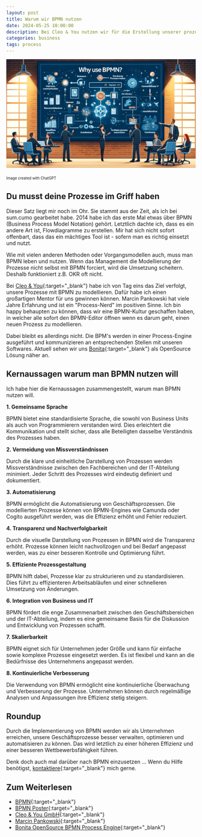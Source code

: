 ```yaml
---
layout: post
title: Warum wir BPMN nutzen
date: 2024-05-25 10:00:00
description: Bei Cleo & You nutzen wir für die Erstellung unserer prozesse BPMN. Das hat sich extrem bewährt. Warum steht hier.
categories: business
tags: process
---
```


![Writing](/assets/images/why-use-bpmn.png)

<span style="font-size: 0.7em">Image created with ChatGPT</span>

## Du musst deine Prozesse im Griff haben

Dieser Satz liegt mir noch im Ohr. Sie stammt aus der Zeit, als ich bei sum.cumo gearbeitet habe. 2014 habe ich das erste Mal etwas über BPMN (Business Process Model Notation) gehört. Letztlich dachte ich, dass es ein andere Art ist, Flowdiagramme zu erstellen. Mir hat sich nicht sofort offenbart, dass das ein mächtiges Tool ist - sofern man es richtig einsetzt und nutzt.

Wie mit vielen anderen Methoden oder Vorgangsmodellen auch, muss man BPMN leben und nutzen. Wenn das Management die Modellierung der Prozesse nicht selbst mit BPMN forciert, wird die Umsetzung scheitern. Deshalb funktioniert z.B. OKR oft nicht.

Bei [Cleo & You](https://www.cleos.de){:target="_blank"} habe ich von Tag eins das Ziel verfolgt, unsere Prozesse mit BPMN zu modellieren. Dafür habe ich einen großartigen Mentor für uns gewinnen können. Marcin Pankowski hat viele Jahre Erfahrung und ist ein "Process-Nerd" im positiven Sinne. Ich bin happy behaupten zu können, dass wir eine BPMN-Kultur geschaffen haben, in welcher alle sofort den BPMN-Editor öffnen wenn es darum geht, einen neuen Prozess zu modellieren. 

Dabei bleibt es allerdings nicht. Die BPM's werden in einer Process-Engine ausgeführt und kommunizieren an entsprechenden Stellen mit unseren Softwares. Aktuell sehen wir uns [Bonita](https://www.bonitasoft.com/){:target="_blank"} als OpenSource Lösung näher an.


## Kernaussagen warum man BPMN nutzen will

Ich habe hier die Kernaussagen zusammengestellt, warum man BPMN nutzen will.

**1. Gemeinsame Sprache**

BPMN bietet eine standardisierte Sprache, die sowohl von Business Units als auch von Programmierern verstanden wird. Dies erleichtert die Kommunikation und stellt sicher, dass alle Beteiligten dasselbe Verständnis des Prozesses haben.

**2. Vermeidung von Missverständnissen**

Durch die klare und einheitliche Darstellung von Prozessen werden Missverständnisse zwischen den Fachbereichen und der IT-Abteilung minimiert. Jeder Schritt des Prozesses wird eindeutig definiert und dokumentiert.

**3. Automatisierung**

BPMN ermöglicht die Automatisierung von Geschäftsprozessen. Die modellierten Prozesse können von BPMN-Engines wie Camunda oder Cogito ausgeführt werden, was die Effizienz erhöht und Fehler reduziert.

**4. Transparenz und Nachverfolgbarkeit**

Durch die visuelle Darstellung von Prozessen in BPMN wird die Transparenz erhöht. Prozesse können leicht nachvollzogen und bei Bedarf angepasst werden, was zu einer besseren Kontrolle und Optimierung führt.

**5. Effiziente Prozessgestaltung**

BPMN hilft dabei, Prozesse klar zu strukturieren und zu standardisieren. Dies führt zu effizienteren Arbeitsabläufen und einer schnelleren Umsetzung von Änderungen.

**6. Integration von Business und IT**

BPMN fördert die enge Zusammenarbeit zwischen den Geschäftsbereichen und der IT-Abteilung, indem es eine gemeinsame Basis für die Diskussion und Entwicklung von Prozessen schafft.

**7. Skalierbarkeit**

BPMN eignet sich für Unternehmen jeder Größe und kann für einfache sowie komplexe Prozesse eingesetzt werden. Es ist flexibel und kann an die Bedürfnisse des Unternehmens angepasst werden.

**8. Kontinuierliche Verbesserung**

Die Verwendung von BPMN ermöglicht eine kontinuierliche Überwachung und Verbesserung der Prozesse. Unternehmen können durch regelmäßige Analysen und Anpassungen ihre Effizienz stetig steigern.

## Roundup

Durch die Implementierung von BPMN werden wir als Unternehmen erreichen, unsere Geschäftsprozesse besser verwalten, optimieren und automatisieren zu können. Das wird letztlich zu einer höheren Effizienz und einer besseren Wettbewerbsfähigkeit führen. 

Denk doch auch mal darüber nach BPMN einzusetzen ... Wenn du Hilfe benötigst, [kontaktiere](https://www.wvcs.de/kontakt/){:target="_blank"} mich gerne.

## Zum Weiterlesen

* [BPMN](https://www.bpmn.org/){:target="_blank"}
* [BPMN Poster](http://www.bpmb.de/images/BPMN2_0_Poster_DE.pdf){:target="_blank"}
* [Cleo & You GmbH](https://www.cleos.de){:target="_blank"}
* [Marcin Pankowski](https://www.xing.com/profile/Marcin_Pankowski/){:target="_blank"}
* [Bonita OpenSource BPMN Process Engine](https://www.bonitasoft.com/){:target="_blank"}
